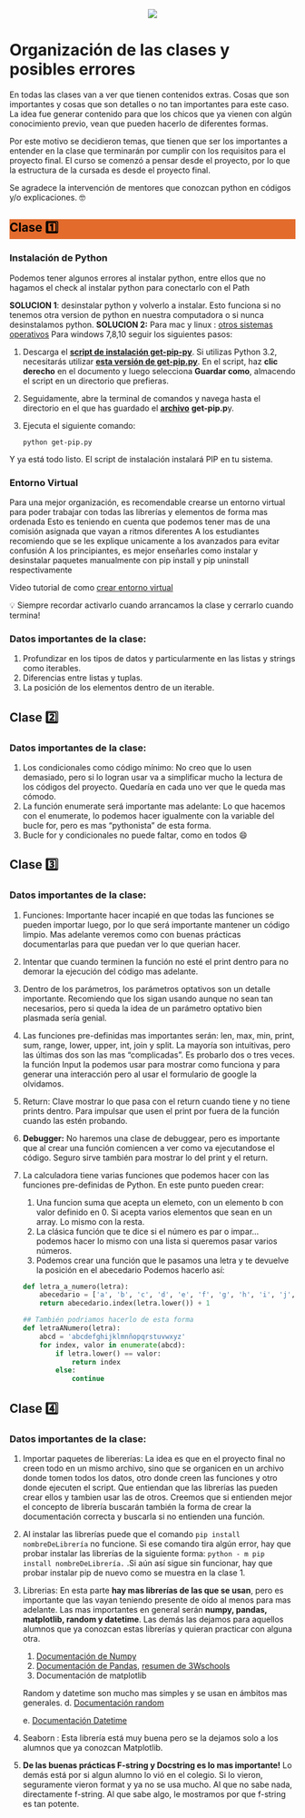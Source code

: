 <p align="center"> <img src ="https://github.com/LautaroAntriolo/Python/blob/main/img/APV_logo2.png"> </p>

# Organización de las clases y posibles errores

En todas las clases van a ver que tienen contenidos extras. Cosas que son importantes y cosas que son detalles o no tan importantes para este caso. La idea fue generar contenido para que los chicos que ya vienen con algún conocimiento previo, vean que pueden hacerlo de diferentes formas. 

Por este motivo se decidieron temas, que tienen que ser los importantes a entender en la clase que terminarán por cumplir con los requisitos para el proyecto final. El curso se comenzó a pensar desde el proyecto, por lo que la estructura de la cursada es desde el proyecto final.

Se agradece la intervención de mentores que conozcan python en códigos y/o explicaciones. 🤓

## <h2 style="background-color:#E36B2C; color:black;">Clase 1️⃣</h2>

### Instalación de Python

Podemos tener algunos errores al instalar python, entre ellos que no hagamos el check al instalar python para conectarlo con el Path

**SOLUCION 1**: desinstalar python y volverlo a instalar. Esto funciona si no tenemos otra version de python en nuestra computadora o si nunca desinstalamos python.
**SOLUCION 2:** Para mac y linux : [otros sistemas operativos](https://www.neoguias.com/como-instalar-pip-python/#Como_instalar_PIP_en_Windows)
Para windows 7,8,10 seguir los siguientes pasos: 

1. Descarga el **[script de instalación get-pip-py](https://bootstrap.pypa.io/get-pip.py)**. Si utilizas Python 3.2, necesitarás utilizar **[esta versión de get-pip.py](https://bootstrap.pypa.io/3.2/get-pip.py)**. En el script, haz **clic derecho** en el documento y luego selecciona **Guardar como**, almacendo el script en un directorio que prefieras.
2. Seguidamente, abre la terminal de comandos y navega hasta el directorio en el que has guardado el **[archivo](https://www.neoguias.com/archivo/)** **get-pip.p**y.
3. Ejecuta el siguiente comando:
    
    ```
    python get-pip.py
    ```
    

Y ya está todo listo. El script de instalación instalará PIP en tu sistema.

### Entorno Virtual

Para una mejor organización, es recomendable crearse un entorno virtual para poder trabajar con todas las librerías y elementos de forma mas ordenada
Esto es teniendo en cuenta que podemos tener mas de una comisión asignada que vayan a ritmos diferentes
A los estudiantes recomiendo que se les explique unicamente a los avanzados para evitar confusión
A los principiantes, es mejor enseñarles como instalar y desinstalar paquetes manualmente 
con pip install y pip uninstall respectivamente

Video tutorial de como [crear entorno virtual](https://www.youtube.com/watch?v=7KoGJdGgwxk) 

<aside>
💡 Siempre recordar activarlo cuando arrancamos la clase y cerrarlo cuando termina!

</aside>

### Datos importantes de la clase:

1. Profundizar en los tipos de datos y particularmente en las  listas y strings como iterables.
2. Diferencias entre listas y tuplas.
3. La posición de los elementos dentro de un iterable.

## Clase 2️⃣

### Datos importantes de la clase:

1. Los condicionales como código mínimo:
No creo que lo usen demasiado, pero si lo logran usar va a simplificar mucho la lectura de los códigos del proyecto. Quedaría en cada uno ver que le queda mas cómodo.
2. La función enumerate será importante mas adelante: 
Lo que hacemos con el enumerate, lo podemos hacer igualmente con la variable del bucle for, pero es mas “pythonista” de esta forma. 
3. Bucle for y condicionales no puede faltar, como en todos 😄

## Clase 3️⃣
### Datos importantes de la clase:

1. Funciones:
Importante hacer incapié en que todas las funciones se pueden importar luego, por lo que será importante mantener un código limpio. Mas adelante veremos como con buenas prácticas documentarlas para que puedan ver lo que querian hacer.  
2. Intentar que cuando terminen la función no esté el print dentro para no demorar la ejecución del código mas adelante. 
3. Dentro de los parámetros, los parámetros optativos son un detalle importante. Recomiendo que los sigan usando aunque no sean tan necesarios, pero si queda la idea de un parámetro optativo bien plasmada sería genial.
4. Las funciones pre-definidas mas importantes serán: len, max, min, print, sum, range, lower, upper, int, join y split. La mayoría son intuitivas, pero las últimas dos son las mas “complicadas”. Es probarlo dos o tres veces. 
la función Input la podemos usar para mostrar como funciona y para generar una interacción pero al usar el formulario de google la olvidamos.
5. Return: Clave mostrar lo que pasa con el return cuando tiene y no tiene prints dentro. Para impulsar que usen el print por fuera de la función cuando las estén probando.
6. **Debugger:** No haremos una clase de debuggear, pero es importante que al crear una función comiencen a ver como va ejecutandose el código. Seguro sirve también para mostrar lo del print y el return.
7. La calculadora tiene varias funciones que podemos hacer con las funciones pre-definidas de Python. En este punto pueden crear:
    1. Una funcion suma que acepta un elemeto, con un elemento b con valor definido en 0. Si acepta varios elementos que sean en un array. Lo mismo con la resta.
    2. La clásica función que te dice si el número es par o impar… podemos hacer lo mismo con una lista si queremos pasar varios números.
    3. Podemos crear una función que le pasamos una letra y te devuelve la posición en el abecedario Podemos hacerlo así:
    
    ```python
    def letra_a_numero(letra):
        abecedario = ['a', 'b', 'c', 'd', 'e', 'f', 'g', 'h', 'i', 'j', 'k', 'l', 'm', 'n', 'o', 'p', 'q', 'r', 's', 't', 'u', 'v', 'w', 'x', 'y', 'z']
        return abecedario.index(letra.lower()) + 1
    
    ## También podriamos hacerlo de esta forma
    def letraANumero(letra):
        abcd = 'abcdefghijklmnñopqrstuvwxyz'
        for index, valor in enumerate(abcd):
            if letra.lower() == valor:
                return index
            else:
                continue
    
    ```

## Clase 4️⃣

### Datos importantes de la clase:

1. Importar paquetes de libererías: La idea es que en el proyecto final no creen todo en un mismo archivo, sino que se organicen en un archivo donde tomen todos los datos, otro donde creen las funciones y otro donde ejecuten el script. Que entiendan que las librerías las pueden crear ellos y tambien usar las de otros. Creemos que si entienden mejor el concepto de librería buscarán también la forma de crear la documentación correcta  y buscarla si no entienden una función. 
2. Al instalar las librerías puede que el comando `pip install nombreDeLibrería` no funcione. Si ese comando tira algún error, hay que probar instalar las librerías de la siguiente forma: 
`python - m pip install nombreDeLibrería.`  .Si aún así sigue sin funcionar, hay que probar instalar pip de nuevo como se muestra en la clase 1.
3. Librerias: En esta parte **hay mas librerías de las que se usan**, pero es importante que las vayan teniendo presente de oído al menos para mas adelante. Las mas importantes en general serán **numpy, pandas, matplotlib, random y datetime**. Las demás las dejamos para aquellos alumnos que ya conozcan estas librerías y quieran practicar con alguna otra.
    1. [Documentación de Numpy](https://numpy.org/doc/stable/user/quickstart.html) 
    2. [Documentación de Pandas](https://pandas.pydata.org/docs/user_guide/index.html#user-guide), [resumen de 3Wschools](https://www.w3schools.com/python/pandas/default.asp)
    3. Documentación de matplotlib
    
    Random y datetime son mucho mas simples y se usan en ámbitos mas generales. 
    d.  [Documentación random](https://docs.python.org/es/3/library/random.html)
    
    e.  [Documentación Datetime](https://docs.python.org/es/3/library/datetime.html)
    
4. Seaborn : Esta librería está muy buena pero se la dejamos solo a los alumnos que ya conozcan Matplotlib. 
5. **De las buenas prácticas F-string y Docstring es lo mas importante!** Lo demás está por si algun alumno lo vió en el colegio. Si lo vieron, seguramente vieron format y ya no se usa mucho. Al que no sabe nada, directamente f-string. Al que sabe algo, le mostramos por que f-string es tan potente.